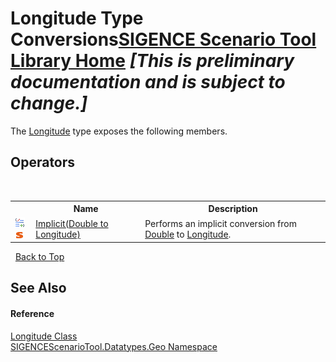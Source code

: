 # Longitude Type Conversions<a href="https://github.com/ObiWanLansi/SIGENCE-Scenario-Tool">SIGENCE Scenario Tool Library Home</a> _**\[This is preliminary documentation and is subject to change.\]**_

The <a href="749ae69d-e9d0-c364-2437-b0646dc4afeb.md">Longitude</a> type exposes the following members.


## Operators
&nbsp;<table><tr><th></th><th>Name</th><th>Description</th></tr><tr><td>![Public operator](media/puboperator.gif "Public operator")![Static member](media/static.gif "Static member")</td><td><a href="989305b0-8d0f-a408-baf8-e85e61a6d98e.md">Implicit(Double to Longitude)</a></td><td>
Performs an implicit conversion from <a href="http://msdn2.microsoft.com/en-us/library/643eft0t" target="_blank">Double</a> to <a href="749ae69d-e9d0-c364-2437-b0646dc4afeb.md">Longitude</a>.</td></tr></table>&nbsp;
<a href="#longitude-type-conversions">Back to Top</a>

## See Also


#### Reference
<a href="749ae69d-e9d0-c364-2437-b0646dc4afeb.md">Longitude Class</a><br /><a href="22f4598b-4676-3d28-691e-d0e1597755ea.md">SIGENCEScenarioTool.Datatypes.Geo Namespace</a><br />